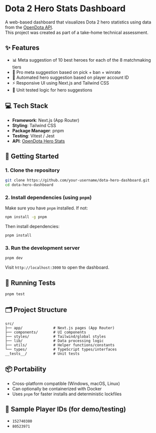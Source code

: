 # Dota 2 Hero Stats Dashboard

A web-based dashboard that visualizes Dota 2 hero statistics using data from the [OpenDota API](https://docs.opendota.com/).  
This project was created as part of a take-home technical assessment.

## ✨ Features

- 📊 Meta suggestion of 10 best heroes for each of the 8 matchmaking tiers
- 🧠 Pro meta suggestion based on pick + ban + winrate
- 🎯 Automated hero suggestion based on player account ID
- ⚡ Responsive UI using Next.js and Tailwind CSS
- 🧪 Unit tested logic for hero suggestions

## 💻 Tech Stack

- **Framework**: Next.js (App Router)
- **Styling**: Tailwind CSS
- **Package Manager**: pnpm
- **Testing**: Vitest / Jest
- **API**: [OpenDota Hero Stats](https://api.opendota.com/api/herostats)

## 🧰 Getting Started

### 1. Clone the repository

```bash
git clone https://github.com/your-username/dota-hero-dashboard.git
cd dota-hero-dashboard
```

### 2. Install dependencies (using `pnpm`)

Make sure you have `pnpm` installed. If not:

```bash
npm install -g pnpm
```

Then install dependencies:

```bash
pnpm install
```

### 3. Run the development server

```bash
pnpm dev
```

Visit `http://localhost:3000` to open the dashboard.

## 🧪 Running Tests

```bash
pnpm test
```

## 🗂️ Project Structure

```
src/
├── app/              # Next.js pages (App Router)
├── components/       # UI components
├── styles/           # Tailwind/global styles
├── lib/              # Data processing logic
├── utils/            # Helper functions/constants
└── types/            # TypeScript types/interfaces
__tests__/            # Unit tests
```

## 📦 Portability

- Cross-platform compatible (Windows, macOS, Linux)
- Can optionally be containerized with Docker
- Uses `pnpm` for faster installs and deterministic lockfiles

## 🥷 Sample Player IDs (for demo/testing)

- `152740380`
- `80523971`